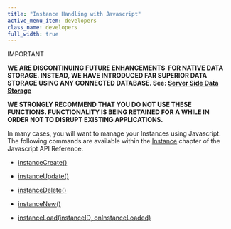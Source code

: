 ```yaml
---
title: "Instance Handling with Javascript"
active_menu_item: developers
class_name: developers
full_width: true
---
```



IMPORTANT

**WE ARE DISCONTINUING FUTURE ENHANCEMENTS  FOR NATIVE DATA STORAGE. INSTEAD, WE HAVE INTRODUCED FAR SUPERIOR DATA STORAGE USING ANY CONNECTED DATABASE. See: [Server Side Data Storage](../../../../../data-storage/server-side-data-storage/)**

**WE STRONGLY RECOMMEND THAT YOU DO NOT USE THESE FUNCTIONS. FUNCTIONALITY IS BEING RETAINED FOR A WHILE IN ORDER NOT TO DISRUPT EXISTING APPLICATIONS.**

In many cases, you will want to manage your Instances using Javascript. The following commands are available within the [Instance](../../../../../scripting-apis/client-api/instance-data-functions/) chapter of the Javascript API Reference.

 - [instanceCreate()](../../../../../scripting-apis/client-api/instance-data-functions/instancecreate)

 - [instanceUpdate()](../../../../../scripting-apis/client-api/instance-data-functions/instancesave)

 - [instanceDelete()](../../../../../scripting-apis/client-api/instance-data-functions/instancedelete)

 - [instanceNew()](../../../../../scripting-apis/client-api/instance-data-functions/instancenew)

 - [instanceLoad(instanceID, onInstanceLoaded)](../../../../../scripting-apis/client-api/instance-data-functions/instanceload)

